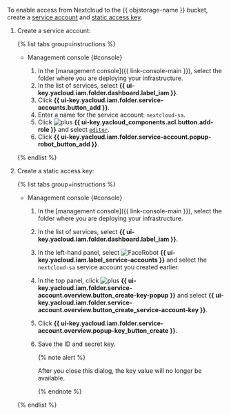 To enable access from Nextcloud to the {{ objstorage-name }} bucket, create a [service account](../../../iam/concepts/users/service-accounts.md) and [static access key](../../../iam/concepts/authorization/access-key.md).

1. Create a service account:

    {% list tabs group=instructions %}

    - Management console {#console}

      1. In the [management console]({{ link-console-main }}), select the folder where you are deploying your infrastructure.
      1. In the list of services, select **{{ ui-key.yacloud.iam.folder.dashboard.label_iam }}**.
      1. Click **{{ ui-key.yacloud.iam.folder.service-accounts.button_add }}**.
      1. Enter a name for the service account: `nextcloud-sa`.
      1. Click ![plus](../../../_assets/console-icons/plus.svg) **{{ ui-key.yacloud_components.acl.button.add-role }}** and select [`editor`](../../../iam/roles-reference.md#editor).
      1. Click **{{ ui-key.yacloud.iam.folder.service-account.popup-robot_button_add }}**.

    {% endlist %}

1. Create a static access key:

    {% list tabs group=instructions %}

    - Management console {#console}

      1. In the [management console]({{ link-console-main }}), select the folder where you are deploying your infrastructure.
      1. In the list of services, select **{{ ui-key.yacloud.iam.folder.dashboard.label_iam }}**.
      1. In the left-hand panel, select ![FaceRobot](../../../_assets/console-icons/face-robot.svg) **{{ ui-key.yacloud.iam.label_service-accounts }}** and select the `nextcloud-sa` service account you created earlier.
      1. In the top panel, click ![plus](../../../_assets/console-icons/plus.svg) **{{ ui-key.yacloud.iam.folder.service-account.overview.button_create-key-popup }}** and select **{{ ui-key.yacloud.iam.folder.service-account.overview.button_create_service-account-key }}**.
      1. Click **{{ ui-key.yacloud.iam.folder.service-account.overview.popup-key_button_create }}**.
      1. Save the ID and secret key.

          {% note alert %}

          After you close this dialog, the key value will no longer be available.

          {% endnote %}

    {% endlist %}